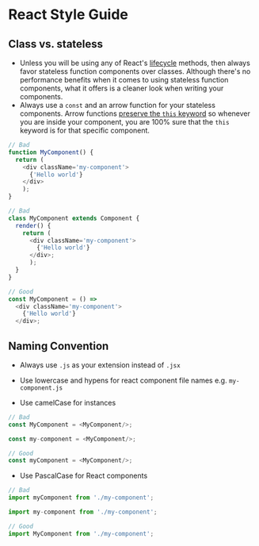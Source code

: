 # React Style Guide

## Class vs. stateless

* Unless you will be using any of React's [lifecycle](https://facebook.github.io/react/docs/component-specs.html) methods, then always favor stateless function components over classes. Although there's no performance benefits when it comes to using stateless function components, what it offers is a cleaner look when writing your components.
* Always use a `const` and an arrow function for your stateless components. Arrow functions [preserve the `this` keyword](https://developer.mozilla.org/en-US/docs/Web/JavaScript/Reference/Functions/Arrow_functions) so whenever you are inside your component, you are 100% sure that the `this` keyword is for that specific component.

```javascript
// Bad
function MyComponent() {
  return (
    <div className='my-component'>
      {'Hello world'}
    </div>
    );
}

// Bad
class MyComponent extends Component {
  render() {
    return (
      <div className='my-component'>
        {'Hello world'}
      </div>;
      );
  }
}
```

```javascript
// Good
const MyComponent = () =>
  <div className='my-component'>
    {'Hello world'}
  </div>;
```

## Naming Convention

* Always use `.js` as your extension instead of `.jsx`
* Use lowercase and hypens for react component file names e.g. `my-component.js`

* Use camelCase for instances

```javascript
// Bad
const MyComponent = <MyComponent/>;

const my-component = <MyComponent/>;
```

```javascript
// Good
const myComponent = <MyComponent/>;
```

* Use PascalCase for React components

```javascript
// Bad
import myComponent from './my-component';

import my-component from './my-component';
```

```javascript
// Good
import MyComponent from './my-component';
```
